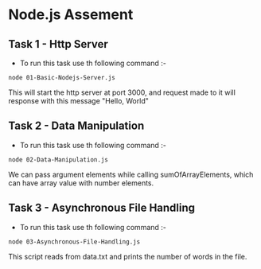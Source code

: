 
# Node.js Assement

## Task 1 - Http Server
- To run this task use th following command :- 
```
node 01-Basic-Nodejs-Server.js
```

This will start the http server at port 3000, and request made to it will response with this message "Hello, World"

## Task 2 - Data Manipulation
- To run this task use th following command :- 
```
node 02-Data-Manipulation.js
```

We can pass argument elements while calling sumOfArrayElements, which can have array value with number elements.


## Task 3 - Asynchronous File Handling

- To run this task use th following command :- 
```
node 03-Asynchronous-File-Handling.js
```

This script reads from data.txt and prints the number of words in the file. 


